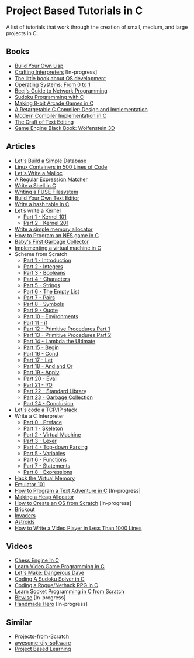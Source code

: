 # Project Based Tutorials in C

A list of tutorials that work through the creation of small, medium, and large projects in C.

## Books

* [Build Your Own Lisp](http://www.buildyourownlisp.com/)
* [Crafting Interpreters](http://www.craftinginterpreters.com/) [In-progress]
* [The little book about OS development](https://littleosbook.github.io/)
* [Operating Systems: From 0 to 1](https://tuhdo.github.io/os01/)
* [Beej's Guide to Network Programming](http://beej.us/guide/bgnet/html/multi/index.html)
* [Sudoku Programming with C](https://www.amazon.com/dp/1484209966/)
* [Making 8-bit Arcade Games in C](https://www.amazon.com/dp/1545484759/)
* [A Retargetable C Compiler: Design and Implementation](https://www.amazon.com/dp/0805316701/)
* [Modern Compiler Implementation in C](https://www.amazon.com/dp/052158390X/)
* [The Craft of Text Editing](https://www.amazon.com/dp/1411682971/)
* [Game Engine Black Book: Wolfenstein 3D](https://www.amazon.com/dp/1539692876/)

## Articles

* [Let's Build a Simple Database](https://cstack.github.io/db_tutorial/)
* [Linux Containers in 500 Lines of Code](https://blog.lizzie.io/linux-containers-in-500-loc.html)
* [Let's Write a Malloc](https://danluu.com/malloc-tutorial/)
* [A Regular Expression Matcher](https://www.cs.princeton.edu/courses/archive/spr09/cos333/beautiful.html)
* [Write a Shell in C](https://brennan.io/2015/01/16/write-a-shell-in-c/)
* [Writing a FUSE Filesystem](https://www.cs.nmsu.edu/~pfeiffer/fuse-tutorial/)
* [Build Your Own Text Editor](https://viewsourcecode.org/snaptoken/kilo/)
* [Write a hash table in C](https://github.com/jamesroutley/write-a-hash-table)
* Let’s write a Kernel
    * [Part 1 - Kernel 101](https://arjunsreedharan.org/post/82710718100/kernel-101-lets-write-a-kernel)
    * [Part 2 - Kernel 201](https://arjunsreedharan.org/post/99370248137/kernel-201-lets-write-a-kernel-with-keyboard)
* [Write a simple memory allocator](https://arjunsreedharan.org/post/148675821737/write-a-simple-memory-allocator)
* [How to Program an NES game in C](https://nesdoug.com/)
* [Baby's First Garbage Collector](http://journal.stuffwithstuff.com/2013/12/08/babys-first-garbage-collector/)
* [Implementing a virtual machine in C](https://felixangell.com/blog/virtual-machine-in-c)
* Scheme from Scratch
    * [Part 1 - Introduction](http://peter.michaux.ca/articles/scheme-from-scratch-introduction)
    * [Part 2 - Integers](http://peter.michaux.ca/articles/scheme-from-scratch-bootstrap-v0_1-integers)
    * [Part 3 - Booleans](http://peter.michaux.ca/articles/scheme-from-scratch-bootstrap-v0_2-booleans)
    * [Part 4 - Characters](http://peter.michaux.ca/articles/scheme-from-scratch-bootstrap-v0_3-characters)
    * [Part 5 - Strings](http://peter.michaux.ca/articles/scheme-from-scratch-bootstrap-v0_4-strings)
    * [Part 6 - The Empty List](http://peter.michaux.ca/articles/scheme-from-scratch-bootstrap-v0_5-the-empty-list)
    * [Part 7 - Pairs](http://peter.michaux.ca/articles/scheme-from-scratch-bootstrap-v0_6-pairs)
    * [Part 8 - Symbols](http://peter.michaux.ca/articles/scheme-from-scratch-bootstrap-v0_7-symbols)
    * [Part 9 - Quote](http://peter.michaux.ca/articles/scheme-from-scratch-bootstrap-v0_8-quote)
    * [Part 10 - Environments](http://peter.michaux.ca/articles/scheme-from-scratch-bootstrap-v0_9-environments)
    * [Part 11 - if](http://peter.michaux.ca/articles/scheme-from-scratch-bootstrap-v0_10-if)
    * [Part 12 - Primitive Procedures Part 1](http://peter.michaux.ca/articles/scheme-from-scratch-bootstrap-v0_11-primitive-procedures-part-1)
    * [Part 13 - Primitive Procedures Part 2](http://peter.michaux.ca/articles/scheme-from-scratch-bootstrap-v0_12-primitive-procedures-part-2)
    * [Part 14 - Lambda the Ultimate](http://peter.michaux.ca/articles/scheme-from-scratch-bootstrap-v0_13-lambda-the-ultimate)
    * [Part 15 - Begin](http://peter.michaux.ca/articles/scheme-from-scratch-bootstrap-v0_14-begin)
    * [Part 16 - Cond](http://peter.michaux.ca/articles/scheme-from-scratch-bootstrap-v0_15-cond)
    * [Part 17 - Let](http://peter.michaux.ca/articles/scheme-from-scratch-bootstrap-v0_16-let)
    * [Part 18 - And and Or](http://peter.michaux.ca/articles/scheme-from-scratch-bootstrap-v0_17-and-and-or)
    * [Part 19 - Apply](http://peter.michaux.ca/articles/scheme-from-scratch-bootstrap-v0_18-apply)
    * [Part 20 - Eval](http://peter.michaux.ca/articles/scheme-from-scratch-bootstrap-v0_19-eval)
    * [Part 21 - I/O](http://peter.michaux.ca/articles/scheme-from-scratch-bootstrap-v0_20-io)
    * [Part 22 - Standard Library](http://peter.michaux.ca/articles/scheme-from-scratch-bootstrap-v0_21-standard-library)
    * [Part 23 - Garbage Collection](http://peter.michaux.ca/articles/scheme-from-scratch-bootstrap-v0_22-garbage-collection)
    * [Part 24 - Conclusion](http://peter.michaux.ca/articles/scheme-from-scratch-bootstrap-conclusion)
* [Let's code a TCP/IP stack](http://www.saminiir.com/lets-code-tcp-ip-stack-1-ethernet-arp/)
* Write a C Interpreter
    * [Part 0 - Preface](https://github.com/lotabout/write-a-C-interpreter/blob/master/tutorial/en/0-Preface.md)
    * [Part 1 - Skeleton](https://github.com/lotabout/write-a-C-interpreter/blob/master/tutorial/en/1-Skeleton.md)
    * [Part 2 - Virtual Machine](https://github.com/lotabout/write-a-C-interpreter/blob/master/tutorial/en/2-Virtual-Machine.md)
    * [Part 3 - Lexer](https://github.com/lotabout/write-a-C-interpreter/blob/master/tutorial/en/3-Lexer.md)
    * [Part 4 - Top-down Parsing](https://github.com/lotabout/write-a-C-interpreter/blob/master/tutorial/en/4-Top-down-Parsing.md)
    * [Part 5 - Variables](https://github.com/lotabout/write-a-C-interpreter/blob/master/tutorial/en/5-Variables.md)
    * [Part 6 - Functions](https://github.com/lotabout/write-a-C-interpreter/blob/master/tutorial/en/6-Functions.md)
    * [Part 7 - Statements](https://github.com/lotabout/write-a-C-interpreter/blob/master/tutorial/en/7-Statements.md)
    * [Part 8 - Expressions](https://github.com/lotabout/write-a-C-interpreter/blob/master/tutorial/en/8-Expressions.md)
* [Hack the Virtual Memory](https://blog.holbertonschool.com/hack-virtual-memory-stack-registers-assembly-code/)
* [Emulator 101](http://emulator101.com/)
* [How to Program a Text Adventure in C](https://helderman.github.io/htpataic/htpataic01.html) [In-progress]
* [Making a Heap Allocator](https://handmade.network/wiki/2877-tutorial_making_a_heap_allocator)
* [How to Create an OS from Scratch](https://github.com/cfenollosa/os-tutorial) [In-progress]
* [Brickout](https://dashgl.com/Brickout/)
* [Invaders](https://dashgl.com/Invaders/)
* [Astroids](https://dashgl.com/Astroids/)
* [How to Write a Video Player in Less Than 1000 Lines](http://dranger.com/ffmpeg/ffmpeg.html)

## Videos

* [Chess Engine In C](https://www.youtube.com/playlist?list=PLZ1QII7yudbc-Ky058TEaOstZHVbT-2hg)
* [Learn Video Game Programming in C](https://www.youtube.com/playlist?list=PLT6WFYYZE6uLMcPGS3qfpYm7T_gViYMMt)
* [Let's Make: Dangerous Dave](https://www.youtube.com/playlist?list=PLSkJey49cOgTSj465v2KbLZ7LMn10bCF9)
* [Coding A Sudoku Solver in C](https://www.youtube.com/playlist?list=PLkTXsX7igf8edTYU92nU-f5Ntzuf-RKvW)
* [Coding a Rogue/Nethack RPG in C](https://www.youtube.com/playlist?list=PLkTXsX7igf8erbWGYT4iSAhpnJLJ0Nk5G)
* [Learn Socket Programming in C from Scratch](https://www.udemy.com/learn-socket-programming-in-c-from-scratch/)
* [Bitwise](https://github.com/pervognsen/bitwise) [In-progress]
* [Handmade Hero](https://handmadehero.org/) [In-progress]

## Similar

* [Projects-from-Scratch](https://github.com/AlgoryL/Projects-from-Scratch)
* [awesome-diy-software](https://github.com/cweagans/awesome-diy-software)
* [Project Based Learning](https://github.com/tuvtran/project-based-learning)
